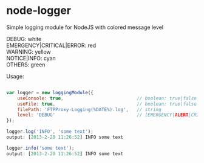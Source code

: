 node-logger
==============

Simple logging module for NodeJS with colored message level

DEBUG: white <br />
EMERGENCY|CRITICAL|ERROR: red <br />
WARNING: yellow <br />
NOTICE|INFO: cyan <br />
OTHERS: green <br />

Usage:
```javascript

var logger = new loggingModule({
	useConsole: true,							// boolean: true|false
	useFile: true,								// boolean: true|false
	filePath: 'FTPProxy-Logging(%DATE%).log', 	// string
	level: 'DEBUG'								// [EMERGENCY|ALERT|CRITICAL|ERROR|WARNING|NOTICE|INFO|DEBUG]
});

logger.log('INFO', 'some text');
output: [2013-2-20 11:26:52] INFO some text

logger.info('some text');
output: [2013-2-20 11:26:52] INFO some text
```
